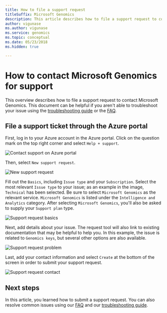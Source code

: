 ```yaml
---
title: How to file a support request
titleSuffix: Microsoft Genomics
description: This article describes how to file a support request to contact Microsoft Genomics if you're not able to resolve your issue with the troubleshooting guide or FAQ. 
author: vigunase
ms.author: vigunase
ms.service: genomics
ms.topic: conceptual
ms.date: 05/23/2018
ms.hidden: true

---
```

# How to contact Microsoft Genomics for support
This overview describes how to file a support request to contact Microsoft Genomics. This document can be helpful if you aren't able to troubleshoot your issue using the [troubleshooting guide](troubleshooting-guide-genomics.md) or the [FAQ](frequently-asked-questions-genomics.yml). 


## File a support ticket through the Azure portal
First, log in to your Azure account in the Azure portal. Click on the question mark on the top right corner and select `Help + support`.

![Contact support on Azure portal](./media/file-support-ticket/genomics-contact-support.png "Contact support on Azure portal") 



Then, select `New support request`. 

![New support request](./media/file-support-ticket/new-support-request.png "New support request") 

Fill out the `Basics`, including `Issue type` and your `Subscription`. Select the most relevant `Issue type` to your issue; as an example in the image, `Technical` has been selected. Be sure to select `Microsoft Genomics` as the relevant service.  `Microsoft Genomics` is listed under the `Intelligence and Analytics` category.   After selecting `Microsoft Genomics`, you'll also be asked to supply your `Support plan` type.

![Support request basics](./media/file-support-ticket/support-request-basics.png "Support request basics")


Next, add details about your issue. The request tool will also link to existing documentation that may be helpful to help you. In this example, the issue is related to `Genomics keys`, but several other options are also available.

![Support request problem](./media/file-support-ticket/support-request-problem.png "Support request problem")

Last, add your contact information and select `Create` at the bottom of the screen in order to submit your support request.

![Support request contact](./media/file-support-ticket/support-request-contact.png "Support request contact")

## Next steps
In this article, you learned how to submit a support request. You can also resolve common issues using our [FAQ](frequently-asked-questions-genomics.yml) and our [troubleshooting guide](troubleshooting-guide-genomics.md). 
